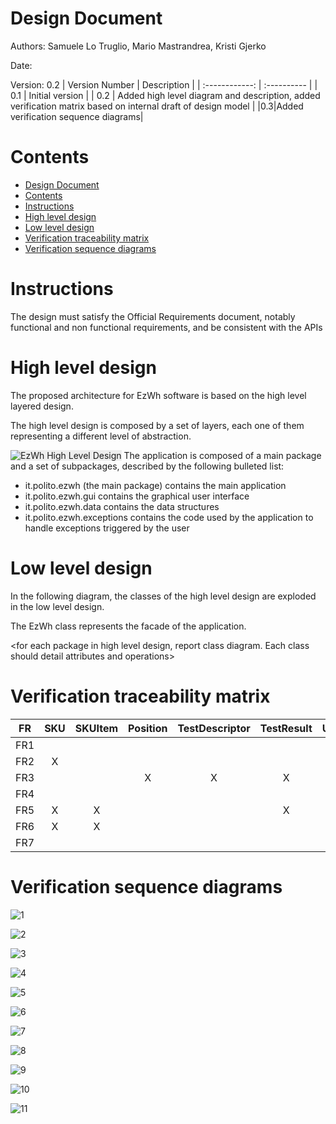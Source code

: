 # Design Document 


Authors: Samuele Lo Truglio, Mario Mastrandrea, Kristi Gjerko

Date:

Version: 0.2
| Version Number | Description |
| :------------: | :---------- |
| 0.1 | Initial version |
| 0.2 | Added high level diagram and description, added verification matrix based on internal draft of design model  |
|0.3|Added verification sequence diagrams|


# Contents

- [Design Document](#design-document)
- [Contents](#contents)
- [Instructions](#instructions)
- [High level design](#high-level-design)
- [Low level design](#low-level-design)
- [Verification traceability matrix](#verification-traceability-matrix)
- [Verification sequence diagrams](#verification-sequence-diagrams)

# Instructions

The design must satisfy the Official Requirements document, notably functional and non functional requirements, and be consistent with the APIs

# High level design 
The proposed architecture for EzWh software is based on the high level layered design. 

The high level design is composed by a set of layers, each one of them representing a different level of abstraction.

<img src="./assets/design/high_level_diagram.png" alt="EzWh High Level Design" style="background-color:#eee">
The application is composed of a main package and a set of subpackages, described by the following bulleted list:

* it.polito.ezwh (the main package) contains the main application
* it.polito.ezwh.gui contains the graphical user interface
* it.polito.ezwh.data contains the data structures
* it.polito.ezwh.exceptions contains the code used by the application to handle exceptions triggered by the user

# Low level design
In the following diagram, the classes of the high level design are exploded in the low level design.

The EzWh class represents the facade of the application.


<for each package in high level design, report class diagram. Each class should detail attributes and operations>









# Verification traceability matrix
|  FR   |  SKU  | SKUItem | Position | TestDescriptor | TestResult | User  | RestockOrder | ReturnOrder | InternalOrder | Item  | EzWh  |
| :---: | :---: | :-----: | :------: | :------------: | :--------: | :---: | :----------: | :---------: | :-----------: | :---: | :---: |
|  FR1  |       |         |          |                |            |    X   |              |             |               |       |    X   |
|  FR2  |    X   |         |          |                |            |       |              |             |               |       |    X   |
|  FR3  |       |         |     X     |         X       |      X      |       |              |             |               |       |    X   |
|  FR4  |       |         |          |                |            |   X    |              |             |               |       |    X   |
|  FR5  |   X    |    X     |          |                |    X        |   X    |       X       |     X        |               |       |   X    |
|  FR6  |   X    |   X      |          |                |            |       |              |             |         X      |       |   X    |
|  FR7  |       |         |          |                |            |       |              |             |               |    X   |    X   |











# Verification sequence diagrams 


![1](./assets/design/sequence_diagram/S1.1%20Create%20SKU.png)


![2](./assets/design/sequence_diagram/S1.2%20Modify%20SKU%20location.png)


![3](./assets/design/sequence_diagram/S2.1%20Create%20Position.png)


![4](./assets/design/sequence_diagram/S2.4%20Modify%20aisle%20ID%2C%20row%20and%20column%20of%20P.png)


![5](./assets/design/sequence_diagram/UC3%20%20Manage%20issue%20of%20restock%20orders.png)


![6](./assets/design/sequence_diagram/S5.1.1%20Record%20restock%20order%20arrival.png)


![7](./assets/design/sequence_diagram/UC5.2%20Manage%20testing%20of%20SKU%20Items%20of%20a%20restock%20Order.png)


![8](./assets/design/sequence_diagram/UC5.3%20Manage%20acceptance%20of%20tested%20SKU%20Items%20of%20a%20restock%20Order.png)


![9](./assets/design/sequence_diagram/UC6%20Manage%20return%20order%20of%20SKU%20items.png)


![10](./assets/design/sequence_diagram/UC9%20Manage%20internal%20orders%20creation%20and%20acceptance.png)


![11](./assets/design/sequence_diagram/S10.1%20Internal%20Order%20IO%20Completed.png)